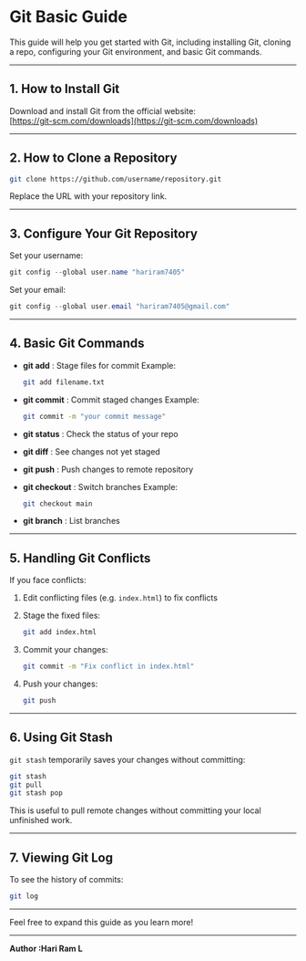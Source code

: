 
# Git Basic Guide

This guide will help you get started with Git, including installing Git, cloning a repo, configuring your Git environment, and basic Git commands.

---

## 1. How to Install Git

Download and install Git from the official website:  
[https://git-scm.com/downloads](https://git-scm.com/downloads)

---

## 2. How to Clone a Repository

```bash
git clone https://github.com/username/repository.git
````

Replace the URL with your repository link.

---

## 3. Configure Your Git Repository

Set your username:

```powershell
git config --global user.name "hariram7405"
```

Set your email:

```powershell
git config --global user.email "hariram7405@gmail.com"
```

---

## 4. Basic Git Commands

* **git add** : Stage files for commit
  Example:

  ```bash
  git add filename.txt
  ```

* **git commit** : Commit staged changes
  Example:

  ```bash
  git commit -m "your commit message"
  ```

* **git status** : Check the status of your repo

* **git diff** : See changes not yet staged

* **git push** : Push changes to remote repository

* **git checkout** : Switch branches
  Example:

  ```bash
  git checkout main
  ```

* **git branch** : List branches

---

## 5. Handling Git Conflicts

If you face conflicts:

1. Edit conflicting files (e.g. `index.html`) to fix conflicts
2. Stage the fixed files:

   ```bash
   git add index.html
   ```
3. Commit your changes:

   ```bash
   git commit -m "Fix conflict in index.html"
   ```
4. Push your changes:

   ```bash
   git push
   ```

---

## 6. Using Git Stash

`git stash` temporarily saves your changes without committing:

```bash
git stash
git pull
git stash pop
```

This is useful to pull remote changes without committing your local unfinished work.

---

## 7. Viewing Git Log

To see the history of commits:

```bash
git log
```

---

Feel free to expand this guide as you learn more!

---

**Author :Hari Ram L**
```
